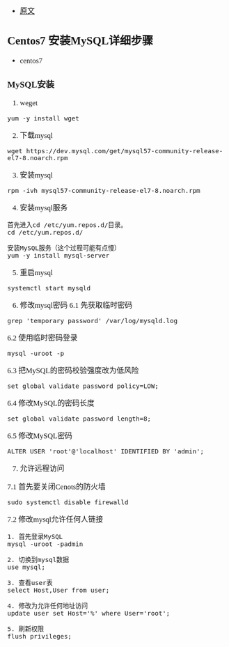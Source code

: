 <span  style="font-family: Simsun,serif; font-size: 17px; ">

- [原文](https://blog.csdn.net/Bb15070047748/article/details/106245223/)


## Centos7 安装MySQL详细步骤

- centos7

### MySQL安装

1. weget

~~~
yum -y install wget
~~~

2. 下载mysql

~~~
wget https://dev.mysql.com/get/mysql57-community-release-el7-8.noarch.rpm
~~~

3. 安装mysql

~~~
rpm -ivh mysql57-community-release-el7-8.noarch.rpm
~~~

4. 安装mysql服务
~~~
首先进入cd /etc/yum.repos.d/目录。
cd /etc/yum.repos.d/

安装MySQL服务（这个过程可能有点慢）
yum -y install mysql-server
~~~

5. 重启mysql

~~~
systemctl start mysqld
~~~


6. 修改mysql密码
6.1 先获取临时密码

~~~
grep 'temporary password' /var/log/mysqld.log
~~~

6.2 使用临时密码登录

~~~
mysql -uroot -p
~~~

6.3 把MySQL的密码校验强度改为低风险

~~~
set global validate_password_policy=LOW;
~~~

6.4 修改MySQL的密码长度

~~~
set global validate_password_length=8;
~~~

6.5 修改MySQL密码

~~~
ALTER USER 'root'@'localhost' IDENTIFIED BY 'admin'; 
~~~

7. 允许远程访问

7.1 首先要关闭Cenots的防火墙

~~~
sudo systemctl disable firewalld
~~~

7.2 修改mysql允许任何人链接

~~~
1. 首先登录MySQL
mysql -uroot -padmin

2. 切换到mysql数据
use mysql;

3. 查看user表
select Host,User from user;

4. 修改为允许任何地址访问
update user set Host='%' where User='root';

5. 刷新权限
flush privileges;
~~~








</span>